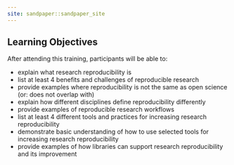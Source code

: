 ```yaml
---
site: sandpaper::sandpaper_site
---
```


## Learning Objectives

After attending this training, participants will be able to: 

* explain what research reproducibility is
* list at least 4 benefits and challenges of reproducible research
* provide examples where reproducibility is not the same as open science (or: does not overlap with)
* explain how different disciplines define reproducibility differently
* provide examples of reproducible research workflows
* list at least 4 different tools and practices for increasing research reproducibility
* demonstrate basic understanding of how to use selected tools for increasing research reproducibility
* provide examples of how libraries can support research reproducibility and its improvement
